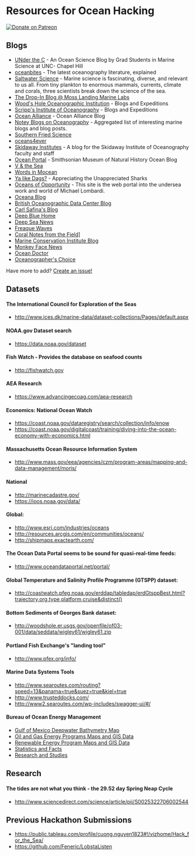 # Resources for Ocean Hacking

[![Donate on Patreon](https://camo.githubusercontent.com/6446a7907a4d4f8de024ec85750feb07d7914658/68747470733a2f2f696d672e736869656c64732e696f2f62616467652f70617472656f6e2d646f6e6174652d79656c6c6f772e737667)](https://www.patreon.com/user?u=4619046)

## Blogs
- [UNder the C](https://underthecblog.org/) - An Ocean Science Blog by Grad Students in Marine Science at UNC- Chapel Hill
- [oceanbites](https://oceanbites.org/) - The latest oceanography literature, explained
- [Saltwater Science](https://www.nature.com/scitable/blog/saltwater-science) - Marine science is fascinating, diverse, and relevant to us all. From tiny plankton to enormous mammals, currents, climate and corals, three scientists break down the science of the sea.
- [The Drop-In Blog @ Moss Landing Marine Labs](https://mlmlblog.wordpress.com/)
- [Wood's Hole Oceanographic Institution](http://www.whoi.edu/main/blogs-expeditions) - Blogs and Expeditions
- [Scripp's Institute of Oceanography](https://scripps.ucsd.edu/news/blogs-and-expeditions) - Blogs and Expeditions
- [Ocean Alliance](http://whale.org) - Ocean Alliance Blog
- [Notey Blogs on Oceanography](http://www.notey.com/blogs/oceanography) - Aggregated list of interesting marine blogs and blog posts.
- [Southern Fried Science](http://www.southernfriedscience.com/)
- [oceans4ever](http://oceans4ever.com/)
- [Skidaway Institutes](https://oceanscience.wordpress.com/) - A blog for the Skidaway Institute of Oceanography faculty and staff
- [Ocean Portal](http://ocean.si.edu/blog) - Smithsonian Museum of Natural History Ocean Blog
- [V & the Sea](http://vdives.blogspot.com/)
- [Words in Mocean](https://wordsinmocean.com/)
- [Ya like Dags?](http://yalikedags.southernfriedscience.com/) - Appreciating the Unappreciated Sharks
- [Oceans of Opportunity](http://oceanopportunity.com/) - This site is the web portal into the undersea work and world of Michael Lombardi.
- [Oceana Blog](http://usa.oceana.org/blog)
- [British Oceanographic Data Center Blog](http://blog.bodc.ac.uk/)
- [Carl Safina's Blog](http://carlsafina.org/)
- [Deep Blue Home](http://deepbluehome.blogspot.com/)
- [Deep Sea News](http://www.deepseanews.com/)
- [Freaque Waves](http://freaquewaves.blogspot.com/)
- [Coral Notes from the Field](http://coralnotesfromthefield.blogspot.com/)]
- [Marine Conservation Institute Blog](https://blog.marine-conservation.org/)
- [Monkey Face News](http://www.monkeyfacenews.com/my-blog/)
- [Ocean Doctor](http://oceandoctor.org/)
- [Oceanographer's Choice](http://www.oceanographerschoice.com/)

Have more to add? [Create an issue!](https://github.com/hackforthesea/resources/issues/new)

## Datasets

#### The International Council for Exploration of the Seas 
- http://www.ices.dk/marine-data/dataset-collections/Pages/default.aspx

#### NOAA.gov Dataset search 
- https://data.noaa.gov/dataset

#### Fish Watch - Provides the database on seafood counts 
- http://fishwatch.gov

#### AEA Research
- https://www.advancingecoag.com/aea-research

#### Economics: National Ocean Watch 
- https://coast.noaa.gov/dataregistry/search/collection/info/enow 
- https://coast.noaa.gov/digitalcoast/training/diving-into-the-ocean-economy-with-economics.html

#### Massachusetts Ocean Resource Information System 
- http://www.mass.gov/eea/agencies/czm/program-areas/mapping-and-data-management/moris/

#### National 
- http://marinecadastre.gov/ 
- https://ioos.noaa.gov/data/

#### Global: 

- http://www.esri.com/industries/oceans 
- http://resources.arcgis.com/en/communities/oceans/ 
- http://shipmaps.exactearth.com/

#### The Ocean Data Portal seems to be sound for quasi-real-time feeds: 
- http://www.oceandataportal.net/portal/

#### Global Temperature and Salinity Profile Programme (GTSPP) dataset: 
- http://coastwatch.pfeg.noaa.gov/erddap/tabledap/erdGtsppBest.html?trajectory,org,type,platform,cruise&distinct()

#### Bottom Sediments of Georges Bank dataset: 

- http://woodshole.er.usgs.gov/openfile/of03-001/data/seddata/wigley61/wigley61.zip

#### Portland Fish Exchange's "landing tool"

- http://www.pfex.org/info/

#### Marine Data Systems Tools

- http://www.searoutes.com/routing?speed=13&panama=true&suez=true&kiel=true
- http://www.trusteddocks.com/
- http://www2.searoutes.com/wp-includes/swagger-ui/#/

#### Bureau of Ocean Energy Management 

- [Gulf of Mexico Deepwater Bathymetry Map](https://www.boem.gov/Gulf-of-Mexico-Deepwater-Bathymetry/)
- [Oil and Gas Energy Programs Maps and GIS Data](https://www.boem.gov/Maps-and-GIS-Data/)
- [Renewable Energy Program Maps and GIS Data](https://www.boem.gov/Renewable-Energy-Program-Mapping-and-Data/)
- [Statistics and Facts](https://www.boem.gov/Statistics-and-Facts/)
- [Research and Studies](https://www.boem.gov/Marine-Minerals-Research-and-Studies/)

## Research
#### The tides are not what you think - the 29.52 day Spring Neap Cycle
- http://www.sciencedirect.com/science/article/pii/S0025322706002544

## Previous Hackathon Submissions
- https://public.tableau.com/profile/cuong.nguyen1823#!/vizhome/Hack_for_the_Sea/
- https://github.com/Feneric/LobstaListen
